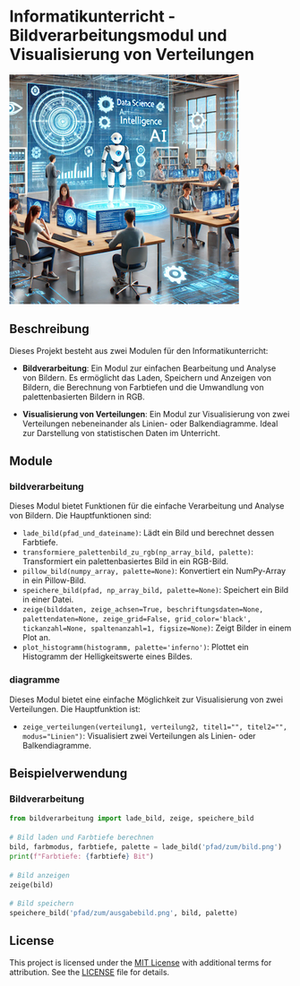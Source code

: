 # Informatikunterricht - Bildverarbeitungsmodul und Visualisierung von Verteilungen
![Bildbeschreibung](https://raw.githubusercontent.com/henningmattes/diverse/main/csedu_package_img_small.png)

## Beschreibung

Dieses Projekt besteht aus zwei Modulen für den Informatikunterricht:

- **Bildverarbeitung**: Ein Modul zur einfachen Bearbeitung und Analyse von Bildern. Es ermöglicht das Laden, Speichern und Anzeigen von Bildern, die Berechnung von Farbtiefen und die Umwandlung von palettenbasierten Bildern in RGB. 

- **Visualisierung von Verteilungen**: Ein Modul zur Visualisierung von zwei Verteilungen nebeneinander als Linien- oder Balkendiagramme. Ideal zur Darstellung von statistischen Daten im Unterricht.

## Module

### bildverarbeitung

Dieses Modul bietet Funktionen für die einfache Verarbeitung und Analyse von Bildern. Die Hauptfunktionen sind:

- `lade_bild(pfad_und_dateiname)`: Lädt ein Bild und berechnet dessen Farbtiefe.
- `transformiere_palettenbild_zu_rgb(np_array_bild, palette)`: Transformiert ein palettenbasiertes Bild in ein RGB-Bild.
- `pillow_bild(numpy_array, palette=None)`: Konvertiert ein NumPy-Array in ein Pillow-Bild.
- `speichere_bild(pfad, np_array_bild, palette=None)`: Speichert ein Bild in einer Datei.
- `zeige(bilddaten, zeige_achsen=True, beschriftungsdaten=None, palettendaten=None, zeige_grid=False, grid_color='black', tickanzahl=None, spaltenanzahl=1, figsize=None)`: Zeigt Bilder in einem Plot an.
- `plot_histogramm(histogramm, palette='inferno')`: Plottet ein Histogramm der Helligkeitswerte eines Bildes.

### diagramme

Dieses Modul bietet eine einfache Möglichkeit zur Visualisierung von zwei Verteilungen. Die Hauptfunktion ist:

- `zeige_verteilungen(verteilung1, verteilung2, titel1="", titel2="", modus="Linien")`: Visualisiert zwei Verteilungen als Linien- oder Balkendiagramme.

## Beispielverwendung

### Bildverarbeitung

```python
from bildverarbeitung import lade_bild, zeige, speichere_bild

# Bild laden und Farbtiefe berechnen
bild, farbmodus, farbtiefe, palette = lade_bild('pfad/zum/bild.png')
print(f"Farbtiefe: {farbtiefe} Bit")

# Bild anzeigen
zeige(bild)

# Bild speichern
speichere_bild('pfad/zum/ausgabebild.png', bild, palette)

```

## License

This project is licensed under the [MIT License](https://opensource.org/licenses/MIT) with additional terms for attribution. See the [LICENSE](LICENSE) file for details.
